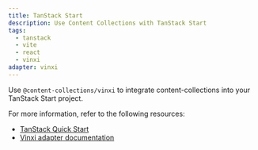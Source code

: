 ```yaml
---
title: TanStack Start
description: Use Content Collections with TanStack Start
tags:
  - tanstack
  - vite
  - react
  - vinxi
adapter: vinxi
---
```


Use `@content-collections/vinxi` to integrate content-collections into your TanStack Start project.

For more information, refer to the following resources:

- [TanStack Quick Start](https://www.content-collections.dev/docs/quickstart/tanstack-start)
- [Vinxi adapter documentation](https://www.content-collections.dev/docs/adapter/vinxi/)
